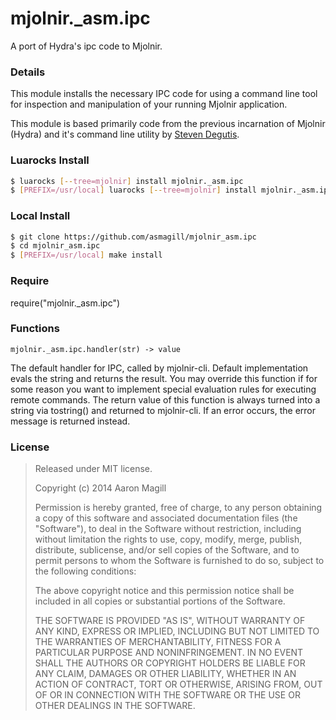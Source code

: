 mjolnir._asm.ipc
======================

A port of Hydra's ipc code to Mjolnir.

### Details
This module installs the necessary IPC code for using a command line tool for inspection and
manipulation of your running Mjolnir application.

This module is based primarily code from the previous incarnation of Mjolnir (Hydra) and it's command
line utility by [Steven Degutis](https://github.com/sdegutis/).


### Luarocks Install
~~~bash
$ luarocks [--tree=mjolnir] install mjolnir._asm.ipc
$ [PREFIX=/usr/local] luarocks [--tree=mjolnir] install mjolnir._asm.ipc.cli
~~~


### Local Install
~~~bash
$ git clone https://github.com/asmagill/mjolnir_asm.ipc
$ cd mjolnir_asm.ipc
$ [PREFIX=/usr/local] make install
~~~

### Require
require("mjolnir._asm.ipc")

### Functions
`mjolnir._asm.ipc.handler(str) -> value`

The default handler for IPC, called by mjolnir-cli. Default implementation evals the string and returns the result.
You may override this function if for some reason you want to implement special evaluation rules for executing remote commands.
The return value of this function is always turned into a string via tostring() and returned to mjolnir-cli.
If an error occurs, the error message is returned instead.

### License

> Released under MIT license.
>
> Copyright (c) 2014 Aaron Magill
>
> Permission is hereby granted, free of charge, to any person obtaining a copy
> of this software and associated documentation files (the "Software"), to deal
> in the Software without restriction, including without limitation the rights
> to use, copy, modify, merge, publish, distribute, sublicense, and/or sell
> copies of the Software, and to permit persons to whom the Software is
> furnished to do so, subject to the following conditions:
>
> The above copyright notice and this permission notice shall be included in
> all copies or substantial portions of the Software.
>
> THE SOFTWARE IS PROVIDED "AS IS", WITHOUT WARRANTY OF ANY KIND, EXPRESS OR
> IMPLIED, INCLUDING BUT NOT LIMITED TO THE WARRANTIES OF MERCHANTABILITY,
> FITNESS FOR A PARTICULAR PURPOSE AND NONINFRINGEMENT. IN NO EVENT SHALL THE
> AUTHORS OR COPYRIGHT HOLDERS BE LIABLE FOR ANY CLAIM, DAMAGES OR OTHER
> LIABILITY, WHETHER IN AN ACTION OF CONTRACT, TORT OR OTHERWISE, ARISING FROM,
> OUT OF OR IN CONNECTION WITH THE SOFTWARE OR THE USE OR OTHER DEALINGS IN
> THE SOFTWARE.

